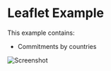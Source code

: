# Leaflet Example

This example contains:
 * Commitments by countries

![Screenshot](https://raw.githubusercontent.com/seriousben/leaflet-qlik-integrations/master/screenshot.png)
